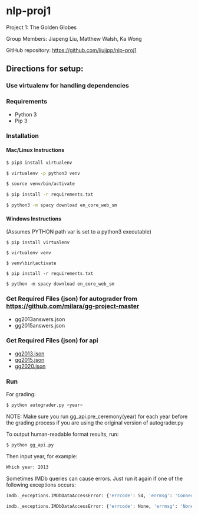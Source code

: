 # nlp-proj1
Project 1: The Golden Globes

Group Members: Jiapeng Liu, Matthew Walsh, Ka Wong

GitHub repository: https://github.com/liujjpp/nlp-proj1

## Directions for setup:

### Use virtualenv for handling dependencies

### Requirements
* Python 3
* Pip 3

### Installation
#### Mac/Linux Instructions
```bash
$ pip3 install virtualenv
```

```bash
$ virtualenv -p python3 venv
```

```bash
$ source venv/bin/activate
```

```bash
$ pip install -r requirements.txt
```

```bash
$ python3 -m spacy download en_core_web_sm
```
#### Windows Instructions
(Assumes PYTHON path var is set to a python3 executable)
```shell
$ pip install virtualenv
```

```shell
$ virtualenv venv
```

```shell
$ venv\bin\activate
```

```shell
$ pip install -r requirements.txt
```

```shell
$ python -m spacy download en_core_web_sm
```

### Get Required Files (json) for autograder from https://github.com/milara/gg-project-master
* gg2013answers.json
* gg2015answers.json

### Get Required Files (json) for api
* [gg2013.json](https://canvas.northwestern.edu/courses/105385/files/8069826/download)
* [gg2015.json](https://canvas.northwestern.edu/courses/105385/files/8069845/download)
* [gg2020.json](https://canvas.northwestern.edu/courses/105385/files/8019442/download)

### Run
For grading:

```bash
$ python autograder.py <year>
```

NOTE: Make sure you run gg_api.pre_ceremony(year) for each year before the grading process if you are using the original version of autograder.py



To output human-readable format results, run:

```bash
$ python gg_api.py
```

Then input year, for example:

```bash
Which year: 2013
```

Sometimes IMDb queries can cause errors. Just run it again if one of the following exceptions occurs:

```bash
imdb._exceptions.IMDbDataAccessError: {'errcode': 54, 'errmsg': 'Connection reset by peer', 'url': 'https://www.imdb.com/find?q=xxx&s=nm', 'proxy': '', 'exception type': 'IOError', 'original exception': ConnectionResetError(54, 'Connection reset by peer')}
```

```bash
imdb._exceptions.IMDbDataAccessError: {'errcode': None, 'errmsg': 'None', 'url': 'https://www.imdb.com/find?q=xxx&s=nm', 'proxy': '', 'exception type': 'IOError', 'original exception': URLError(timeout('_ssl.c:1039: The handshake operation timed out'))}
```